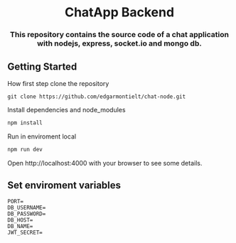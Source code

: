 <h1 align="center">ChatApp Backend</h1>

<h3 align="center">
  This repository contains the source code of a chat application with nodejs, express, socket.io and mongo db.
</h3>

## Getting Started

How first step clone the repository
```
git clone https://github.com/edgarmontielt/chat-node.git
```
Install dependencies and node_modules
```bash
npm install
```

Run in enviroment local
```bash
npm run dev
```
Open http://localhost:4000 with your browser to see some details.

## Set enviroment variables

```
PORT=
DB_USERNAME=
DB_PASSWORD=
DB_HOST=
DB_NAME=
JWT_SECRET=
```